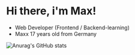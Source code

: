 # Hi there, i'm Max! 

- Web Developer (Frontend / Backend-learning)
- Maxx 17 years old from Germany 

![Anurag's GitHub stats](https://github-readme-stats.vercel.app/api?username=ifsmax&show_icons=true&theme=radical)

